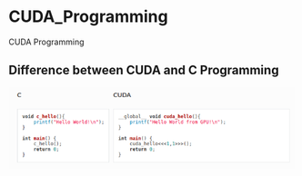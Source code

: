 # CUDA_Programming
CUDA Programming

## Difference between CUDA and C Programming
![Screenshot](Diff.png)
